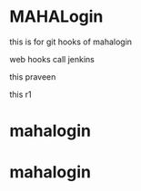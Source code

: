 # MAHALogin
this is for git hooks  of mahalogin

web hooks call jenkins


this praveen 

this r1




# mahalogin
# mahalogin
